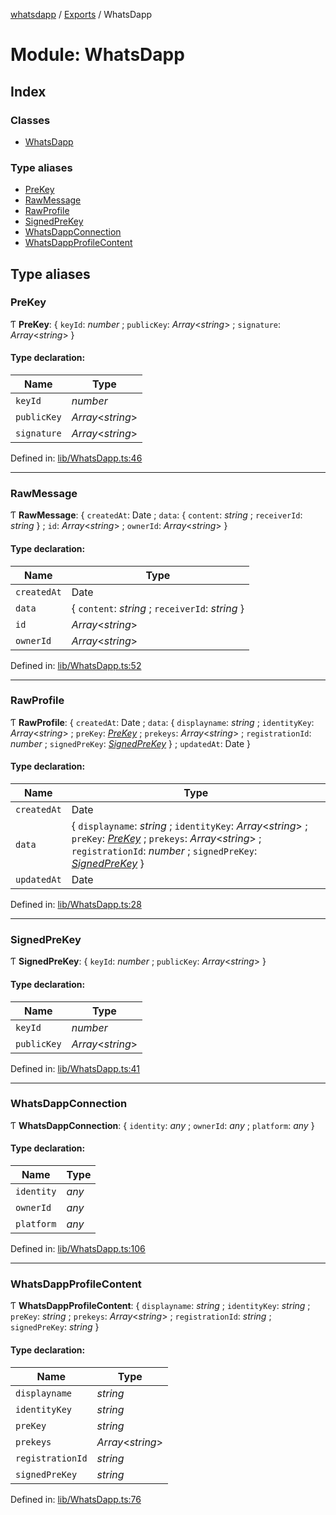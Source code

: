 [whatsdapp](../README.md) / [Exports](../modules.md) / WhatsDapp

# Module: WhatsDapp

## Index

### Classes

* [WhatsDapp](../classes/whatsdapp.whatsdapp-1.md)

### Type aliases

* [PreKey](whatsdapp.md#prekey)
* [RawMessage](whatsdapp.md#rawmessage)
* [RawProfile](whatsdapp.md#rawprofile)
* [SignedPreKey](whatsdapp.md#signedprekey)
* [WhatsDappConnection](whatsdapp.md#whatsdappconnection)
* [WhatsDappProfileContent](whatsdapp.md#whatsdappprofilecontent)

## Type aliases

### PreKey

Ƭ **PreKey**: { `keyId`: *number* ; `publicKey`: *Array*<*string*\> ; `signature`: *Array*<*string*\>  }

#### Type declaration:

Name | Type |
------ | ------ |
`keyId` | *number* |
`publicKey` | *Array*<*string*\> |
`signature` | *Array*<*string*\> |

Defined in: [lib/WhatsDapp.ts:46](https://github.com/realKidDouglas/whatsdapp-lib/blob/5db9bb0/lib/WhatsDapp.ts#L46)

___

### RawMessage

Ƭ **RawMessage**: { `createdAt`: Date ; `data`: { `content`: *string* ; `receiverId`: *string*  } ; `id`: *Array*<*string*\> ; `ownerId`: *Array*<*string*\>  }

#### Type declaration:

Name | Type |
------ | ------ |
`createdAt` | Date |
`data` | { `content`: *string* ; `receiverId`: *string*  } |
`id` | *Array*<*string*\> |
`ownerId` | *Array*<*string*\> |

Defined in: [lib/WhatsDapp.ts:52](https://github.com/realKidDouglas/whatsdapp-lib/blob/5db9bb0/lib/WhatsDapp.ts#L52)

___

### RawProfile

Ƭ **RawProfile**: { `createdAt`: Date ; `data`: { `displayname`: *string* ; `identityKey`: *Array*<*string*\> ; `preKey`: [*PreKey*](whatsdapp.md#prekey) ; `prekeys`: *Array*<*string*\> ; `registrationId`: *number* ; `signedPreKey`: [*SignedPreKey*](whatsdapp.md#signedprekey)  } ; `updatedAt`: Date  }

#### Type declaration:

Name | Type |
------ | ------ |
`createdAt` | Date |
`data` | { `displayname`: *string* ; `identityKey`: *Array*<*string*\> ; `preKey`: [*PreKey*](whatsdapp.md#prekey) ; `prekeys`: *Array*<*string*\> ; `registrationId`: *number* ; `signedPreKey`: [*SignedPreKey*](whatsdapp.md#signedprekey)  } |
`updatedAt` | Date |

Defined in: [lib/WhatsDapp.ts:28](https://github.com/realKidDouglas/whatsdapp-lib/blob/5db9bb0/lib/WhatsDapp.ts#L28)

___

### SignedPreKey

Ƭ **SignedPreKey**: { `keyId`: *number* ; `publicKey`: *Array*<*string*\>  }

#### Type declaration:

Name | Type |
------ | ------ |
`keyId` | *number* |
`publicKey` | *Array*<*string*\> |

Defined in: [lib/WhatsDapp.ts:41](https://github.com/realKidDouglas/whatsdapp-lib/blob/5db9bb0/lib/WhatsDapp.ts#L41)

___

### WhatsDappConnection

Ƭ **WhatsDappConnection**: { `identity`: *any* ; `ownerId`: *any* ; `platform`: *any*  }

#### Type declaration:

Name | Type |
------ | ------ |
`identity` | *any* |
`ownerId` | *any* |
`platform` | *any* |

Defined in: [lib/WhatsDapp.ts:106](https://github.com/realKidDouglas/whatsdapp-lib/blob/5db9bb0/lib/WhatsDapp.ts#L106)

___

### WhatsDappProfileContent

Ƭ **WhatsDappProfileContent**: { `displayname`: *string* ; `identityKey`: *string* ; `preKey`: *string* ; `prekeys`: *Array*<*string*\> ; `registrationId`: *string* ; `signedPreKey`: *string*  }

#### Type declaration:

Name | Type |
------ | ------ |
`displayname` | *string* |
`identityKey` | *string* |
`preKey` | *string* |
`prekeys` | *Array*<*string*\> |
`registrationId` | *string* |
`signedPreKey` | *string* |

Defined in: [lib/WhatsDapp.ts:76](https://github.com/realKidDouglas/whatsdapp-lib/blob/5db9bb0/lib/WhatsDapp.ts#L76)
